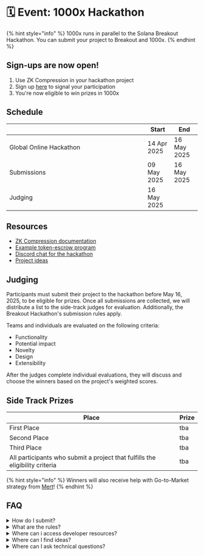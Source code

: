# 🗓️ Event: 1000x Hackathon

{% hint style="info" %}
1000x runs in parallel to the Solana Breakout Hackathon. You can submit your project to Breakout and 1000x.
{% endhint %}

## Sign-ups are now open!

1. Use ZK Compression in your hackathon project
2. Sign up [here](https://docs.google.com/forms/d/e/1FAIpQLSekwFXBe009nO1fIgUHQfiAU0ILRN8y2O1XUm1qoJRZYGus-g/viewform?usp=header) to signal your participation
3. You're now eligible to win prizes in 1000x

## Schedule

<table><thead><tr><th width="348"></th><th>Start</th><th>End</th></tr></thead><tbody><tr><td>Global Online Hackathon</td><td>14 Apr 2025</td><td>16 May 2025</td></tr><tr><td>Submissions</td><td>09 May 2025</td><td>16 May 2025</td></tr><tr><td>Judging</td><td>16 May 2025</td><td></td></tr></tbody></table>

## Resources

* [ZK Compression documentation](https://www.zkcompression.com/)
* [Example token-escrow program](https://github.com/Lightprotocol/light-protocol/tree/main/examples/token-escrow/programs/token-escrow/src/escrow_with_pda)
* [Discord chat for the hackathon](https://discord.com/invite/qCv4Y7uYmh)
* [Project ideas](https://github.com/Lightprotocol/zk-compression-summer-hackathon/blob/main/ideas.md)

## Judging

Participants must submit their project to the hackathon before May 16, 2025, to be eligible for prizes. Once all submissions are collected, we will distribute a list to the side-track judges for evaluation. Additionally, the Breakout Hackathon's submission rules apply.

Teams and individuals are evaluated on the following criteria:

* Functionality
* Potential impact
* Novelty
* Design
* Extensibility

After the judges complete individual evaluations, they will discuss and choose the winners based on the project's weighted scores.

## Side Track Prizes

| Place                                                                        | Prize |
| ---------------------------------------------------------------------------- | ----- |
| First Place                                                                  | tba   |
| Second Place                                                                 | tba   |
| Third Place                                                                  | tba   |
| All participants who submit a project that fulfills the eligibility criteria | tba   |

{% hint style="info" %}
Winners will also receive help with Go-to-Market strategy from [Mert](https://x.com/0xMert_)!
{% endhint %}

## FAQ

<details>

<summary>How do I submit?</summary>

1. Submit your project [here](https://docs.google.com/forms/d/e/1FAIpQLSekwFXBe009nO1fIgUHQfiAU0ILRN8y2O1XUm1qoJRZYGus-g/viewform?usp=header) by May 16.

</details>

<details>

<summary>What are the rules?</summary>

The [Solana Foundation Rules](https://www.colosseum.org/files/Breakout%20Hackathon%20Official%20Rules%202025.pdf) apply.&#x20;

Additionally, to be eligible to score in the "1000x Hackathon", your project must:

* Use compressed tokens or compressed accounts in some capacity.
* Submit by May 16.
* Each participant can have a maximum of 1 project submission count towards scoring in the "1000x hackathon".
* Please note that we award the prizes and the $100 participation bounty at our sole discretion. We reserve the right not to award the participation bounty if a submission is deemed insufficient in effort or quality.

</details>

<details>

<summary>Where can i access developer resources?</summary>

* [ZK Compression documentation](../)
* [Light Protocol Monorepo](https://github.com/lightprotocol/light-protocol)
* [Example programs](https://github.com/Lightprotocol/light-protocol/tree/main/examples)
* Example clients ([web](https://github.com/Lightprotocol/example-web-client), [node](https://github.com/Lightprotocol/example-nodejs-client))

- [Integration guides](https://www.zkcompression.com/developers/creating-airdrops-with-compressed-tokens)

* Introductory [Blog](https://www.helius.dev/blog/solana-builders-zk-compression) posts

</details>

<details>

<summary>Where can I find ideas?</summary>

We encourage you to build things that you're excited about building.&#x20;

For inspiration, we have compiled a list of interesting ideas [here](https://github.com/Lightprotocol/1000x-hackathon/).

</details>

<details>

<summary>Where can I ask technical questions?</summary>

1. Check out the [Light](https://discord.gg/CYvjBgzRFP) and [Helius](https://discord.gg/Uzzf6a7zKr) Developer Discord servers!
2. We also host [office hours](https://calendly.com/swen_light/1000x-breakout-hackathon-office-hours) for teams or individuals participating in the hackathon.

</details>
